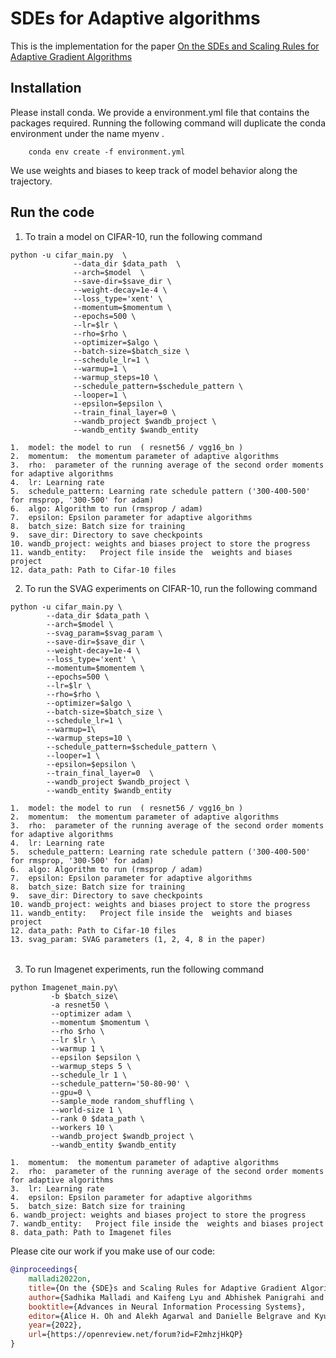 # SDEs for Adaptive algorithms

This is the implementation for the paper [On the SDEs and Scaling Rules for Adaptive Gradient Algorithms](https://arxiv.org/abs/2205.10287)


## Installation
Please install conda. We provide a environment.yml file that contains the packages required. Running the following command will duplicate the conda environment under the name myenv .
```
    conda env create -f environment.yml
```
We use weights and biases to keep track of model behavior along the trajectory.




## Run the code

1. To train a model on CIFAR-10, run the following command 
```
python -u cifar_main.py  \
              --data_dir $data_path  \
              --arch=$model  \
              --save-dir=$save_dir \
              --weight-decay=1e-4 \
              --loss_type='xent' \
              --momentum=$momentum \
              --epochs=500 \
              --lr=$lr \
              --rho=$rho \
              --optimizer=$algo \
              --batch-size=$batch_size \
              --schedule_lr=1 \
              --warmup=1 \
              --warmup_steps=10 \
              --schedule_pattern=$schedule_pattern \
              --looper=1 \
              --epsilon=$epsilon \
              --train_final_layer=0 \
              --wandb_project $wandb_project \
              --wandb_entity $wandb_entity
```
~~~
1.  model: the model to run  ( resnet56 / vgg16_bn )
2.  momentum:  the momentum parameter of adaptive algorithms  
3.  rho:  parameter of the running average of the second order moments for adaptive algorithms 
4.  lr: Learning rate
5.  schedule_pattern: Learning rate schedule pattern ('300-400-500' for rmsprop, '300-500' for adam)
6.  algo: Algorithm to run (rmsprop / adam)
7.  epsilon: Epsilon parameter for adaptive algorithms 
8.  batch_size: Batch size for training
9.  save_dir: Directory to save checkpoints
10. wandb_project: weights and biases project to store the progress
11. wandb_entity:   Project file inside the  weights and biases project
12. data_path: Path to Cifar-10 files
~~~



2. To run the SVAG experiments on CIFAR-10, run the following command 

```
python -u cifar_main.py \
		--data_dir $data_path \
		--arch=$model \
		--svag_param=$svag_param \
		--save-dir=$save_dir \
		--weight-decay=1e-4 \
		--loss_type='xent' \
		--momentum=$momentem \
		--epochs=500 \
		--lr=$lr \
		--rho=$rho \
		--optimizer=$algo \
		--batch-size=$batch_size \
		--schedule_lr=1 \
		--warmup=1\
		--warmup_steps=10 \
		--schedule_pattern=$schedule_pattern \
		--looper=1 \
		--epsilon=$epsilon \
		--train_final_layer=0  \
		--wandb_project $wandb_project \
		--wandb_entity $wandb_entity
```
~~~
1.  model: the model to run  ( resnet56 / vgg16_bn )
2.  momentum:  the momentum parameter of adaptive algorithms  
3.  rho:  parameter of the running average of the second order moments for adaptive algorithms 
4.  lr: Learning rate
5.  schedule_pattern: Learning rate schedule pattern ('300-400-500' for rmsprop, '300-500' for adam)
6.  algo: Algorithm to run (rmsprop / adam)
7.  epsilon: Epsilon parameter for adaptive algorithms 
8.  batch_size: Batch size for training
9.  save_dir: Directory to save checkpoints
10. wandb_project: weights and biases project to store the progress
11. wandb_entity:   Project file inside the  weights and biases project
12. data_path: Path to Cifar-10 files
13. svag_param: SVAG parameters (1, 2, 4, 8 in the paper)
~~~






######
3. To run Imagenet experiments, run the following command 
```
python Imagenet_main.py\
		 -b $batch_size\
		 -a resnet50 \
		 --optimizer adam \
		 --momentum $momentum \
		 --rho $rho \
		 --lr $lr \
		 --warmup 1 \
		 --epsilon $epsilon \
		 --warmup_steps 5 \
		 --schedule_lr 1 \
		 --schedule_pattern='50-80-90' \
		 --gpu=0 \
		 --sample_mode random_shuffling \
		 --world-size 1 \
		 --rank 0 $data_path \
		 --workers 10 \
		 --wandb_project $wandb_project \
		 --wandb_entity $wandb_entity
```		 
~~~
1.  momentum:  the momentum parameter of adaptive algorithms  
2.  rho:  parameter of the running average of the second order moments for adaptive algorithms 
3.  lr: Learning rate
4.  epsilon: Epsilon parameter for adaptive algorithms 
5.  batch_size: Batch size for training
6. wandb_project: weights and biases project to store the progress
7. wandb_entity:   Project file inside the  weights and biases project
8. data_path: Path to Imagenet files
~~~








Please cite our work if you make use of our code:

```bibtex
@inproceedings{
    malladi2022on,
    title={On the {SDE}s and Scaling Rules for Adaptive Gradient Algorithms},
    author={Sadhika Malladi and Kaifeng Lyu and Abhishek Panigrahi and Sanjeev Arora},
    booktitle={Advances in Neural Information Processing Systems},
    editor={Alice H. Oh and Alekh Agarwal and Danielle Belgrave and Kyunghyun Cho},
    year={2022},
    url={https://openreview.net/forum?id=F2mhzjHkQP}
}
```

